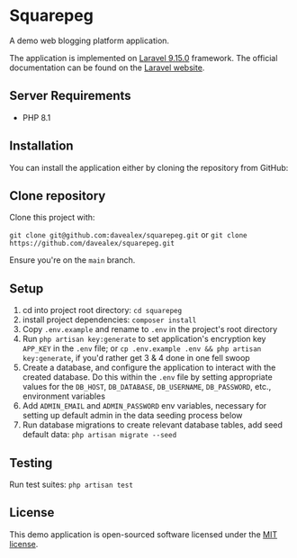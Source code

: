 # Squarepeg

A demo web blogging platform application.

The application is implemented on [Laravel 9.15.0](https://github.com/laravel/laravel/tree/v9.1.0) framework. The official documentation can be found on the [Laravel website](https://laravel.com/docs/9.x).

## Server Requirements
- PHP 8.1

## Installation
You can install the application either by cloning the repository from GitHub:

## Clone repository
Clone this project with:

`git clone git@github.com:davealex/squarepeg.git`
or
`git clone https://github.com/davealex/squarepeg.git`

Ensure you're on the `main` branch.

## Setup
1. cd into project root directory: `cd squarepeg`
2. install project dependencies: `composer install`
3. Copy `.env.example` and rename to `.env` in the project's root directory
4. Run `php artisan key:generate` to set application's encryption key `APP_KEY` in the `.env` file;
   or `cp .env.example .env && php artisan key:generate`, if you'd rather get 3 & 4 done in one fell swoop
5. Create a database, and configure the application to interact with the created database. Do this within the `.env` file by setting appropriate values for the `DB_HOST`, `DB_DATABASE`, `DB_USERNAME`, `DB_PASSWORD`, etc., environment variables
6. Add `ADMIN_EMAIL` and `ADMIN_PASSWORD` env variables, necessary for setting up default admin in the data seeding process below
7. Run database migrations to create relevant database tables, add seed default data: `php artisan migrate --seed`

## Testing
Run test suites: `php artisan test`

## License
This demo application is open-sourced software licensed under the [MIT license](https://opensource.org/licenses/MIT).
